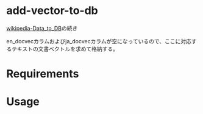 # add-vector-to-db
[wikipedia-Data_to_DB](https://github.com/satabie/wikipedia-Data_to_DB)の続き

en_docvecカラムおよびja_docvecカラムが空になっているので、ここに対応するテキストの文書ベクトルを求めて格納する。

# Requirements

# Usage